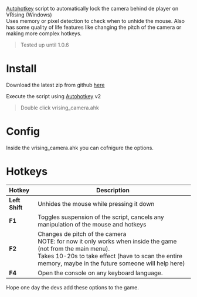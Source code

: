 [Autohotkey](https://www.autohotkey.com/download/ahk-v2.exe) script to automatically lock the camera behind de player on VRising (Windows)  
Uses memory or pixel detection to check when to unhide the mouse.
Also has some quality of life features like changing the pitch of the camera or making more complex hotkeys.

> Tested up until 1.0.6

# Install
 
Download the latest zip from github [here](https://github.com/tekert/VRisingCameraScript/archive/refs/heads/master.zip)

Execute the script using [Autohotkey](https://www.autohotkey.com/download/ahk-v2.exe) v2  
> Double click vrising_camera.ahk 

# Config
Inside the vrising_camera.ahk you can cofnigure the options.

# Hotkeys

| Hotkey | Description |
| :--- | ----------- |
| **Left Shift** | Unhides the mouse while pressing it down |
| **F1** | Toggles suspension of the script, cancels any manipulation of the mouse and hotkeys | 
| **F2** | Changes de pitch of the camera <br> NOTE: for now it only works when inside the game (not from the main menu). <br> Takes 10-20s to take effect (have to scan the entire memory, maybe in the future someone will help here)| 
| **F4** | Open the console on any keyboard language.| 


Hope one day the devs add these options to the game.  
